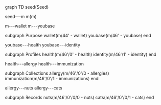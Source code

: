 graph TD
seed(Seed)

seed---m
m(m)

m---wallet
m---youbase

subgraph Purpose
  wallet(m/44' - wallet)
  youbase(m/46' - youbase)
end

youbase---health
youbase---identity

subgraph Profiles
  health(m/46'/0' - health)
  identity(m/46'/1' - identity)
end

health---allergy
health---immunization

subgraph Collections
  allergy(m/46'/0'/0 - allergies)
  immunization(m/46'/0'/1 - immunizations)
end

allergy---nuts
allergy---cats

subgraph Records
  nuts(m/46'/0'/0/0 - nuts)
  cats(m/46'/0'/0/1 - cats)
end
